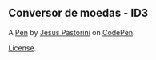 Conversor de moedas - ID3
-------------------------


A [Pen](https://codepen.io/jesusmain/pen/qBYOmeQ) by [Jesus Pastorini](https://codepen.io/jesusmain) on [CodePen](https://codepen.io).

[License](https://codepen.io/license/pen/qBYOmeQ).